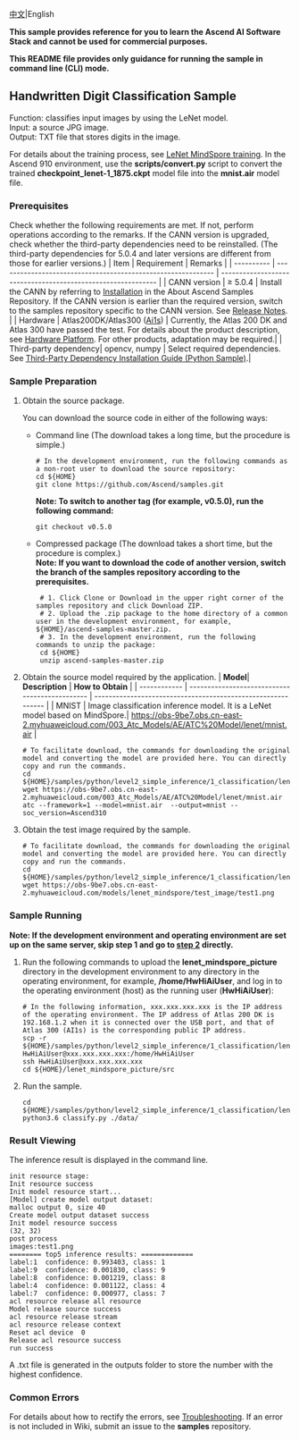 [中文](README_CN.md)|English

**This sample provides reference for you to learn the Ascend AI Software Stack and cannot be used for commercial purposes.**

**This README file provides only guidance for running the sample in command line (CLI) mode.**

## Handwritten Digit Classification Sample

Function: classifies input images by using the LeNet model.  
Input: a source JPG image.   
Output: TXT file that stores digits in the image.  

For details about the training process, see [LeNet MindSpore training](https://gitee.com/mindspore/models/blob/master/official/cv/lenet/README.md).
 In the Ascend 910 environment, use the **scripts/convert.py** script to convert the trained **checkpoint_lenet-1_1875.ckpt** model file into the **mnist.air** model file.

### Prerequisites
Check whether the following requirements are met. If not, perform operations according to the remarks. If the CANN version is upgraded, check whether the third-party dependencies need to be reinstalled. (The third-party dependencies for 5.0.4 and later versions are different from those for earlier versions.)
| Item      | Requirement                                                        | Remarks                                                        |
| ---------- | ------------------------------------------------------------ | ------------------------------------------------------------ |
| CANN version  | ≥ 5.0.4                                                    | Install the CANN by referring to [Installation](https://github.com/Ascend/samples#%E5%AE%89%E8%A3%85) in the About Ascend Samples Repository. If the CANN version is earlier than the required version, switch to the samples repository specific to the CANN version. See [Release Notes](https://github.com/Ascend/samples/blob/master/README.md). |
| Hardware  | Atlas200DK/Atlas300 ([Ai1s](https://support.huaweicloud.com/productdesc-ecs/ecs_01_0047.html#ecs_01_0047__section78423209366)) | Currently, the Atlas 200 DK and Atlas 300 have passed the test. For details about the product description, see [Hardware Platform](https://ascend.huawei.com/en/#/hardware/product). For other products, adaptation may be required.|
| Third-party dependency| opencv, numpy                                                | Select required dependencies. See [Third-Party Dependency Installation Guide (Python Sample)](https://gitee.com/ascend/samples/tree/master/python/environment).|

### Sample Preparation

1. Obtain the source package.

   You can download the source code in either of the following ways:  
    - Command line (The download takes a long time, but the procedure is simple.)
       ```    
       # In the development environment, run the following commands as a non-root user to download the source repository:   
       cd ${HOME}     
       git clone https://github.com/Ascend/samples.git
       ```
       **Note: To switch to another tag (for example, v0.5.0), run the following command:**
       ```
       git checkout v0.5.0
       ```
    - Compressed package (The download takes a short time, but the procedure is complex.)  
       **Note: If you want to download the code of another version, switch the branch of the samples repository according to the prerequisites.**  
       ``` 
        # 1. Click Clone or Download in the upper right corner of the samples repository and click Download ZIP.   
        # 2. Upload the .zip package to the home directory of a common user in the development environment, for example, ${HOME}/ascend-samples-master.zip.    
        # 3. In the development environment, run the following commands to unzip the package:    
        cd ${HOME}    
        unzip ascend-samples-master.zip
       ```

2. Obtain the source model required by the application.
    | **Model**| **Description**                                  | **How to Obtain**                                            |
    | ------------ | ---------------------------------------------- | ------------------------------------------------------------ |
    | MNIST | Image classification inference model. It is a LeNet model based on MindSpore.| https://obs-9be7.obs.cn-east-2.myhuaweicloud.com/003_Atc_Models/AE/ATC%20Model/lenet/mnist.air |
    ```
    # To facilitate download, the commands for downloading the original model and converting the model are provided here. You can directly copy and run the commands.
    cd ${HOME}/samples/python/level2_simple_inference/1_classification/lenet_mindspore_picture/model    
    wget https://obs-9be7.obs.cn-east-2.myhuaweicloud.com/003_Atc_Models/AE/ATC%20Model/lenet/mnist.air
    atc --framework=1 --model=mnist.air  --output=mnist --soc_version=Ascend310
    ```

3. Obtain the test image required by the sample.
    ```
    # To facilitate download, the commands for downloading the original model and converting the model are provided here. You can directly copy and run the commands.
    cd ${HOME}/samples/python/level2_simple_inference/1_classification/lenet_mindspore_picture/data    
    wget https://obs-9be7.obs.cn-east-2.myhuaweicloud.com/models/lenet_mindspore/test_image/test1.png
    ```

### Sample Running

**Note: If the development environment and operating environment are set up on the same server, skip step 1 and go to [step 2](#step_2) directly.**  

1. Run the following commands to upload the **lenet_mindspore_picture** directory in the development environment to any directory in the operating environment, for example, **/home/HwHiAiUser**, and log in to the operating environment (host) as the running user (**HwHiAiUser**):
    ```
    # In the following information, xxx.xxx.xxx.xxx is the IP address of the operating environment. The IP address of Atlas 200 DK is 192.168.1.2 when it is connected over the USB port, and that of Atlas 300 (AI1s) is the corresponding public IP address.
    scp -r ${HOME}/samples/python/level2_simple_inference/1_classification/lenet_mindspore_picture HwHiAiUser@xxx.xxx.xxx.xxx:/home/HwHiAiUser
    ssh HwHiAiUser@xxx.xxx.xxx.xxx
    cd ${HOME}/lenet_mindspore_picture/src    
    ```

2. Run the sample.
   ```
   cd ${HOME}/samples/python/level2_simple_inference/1_classification/lenet_mindspore_picture/src
   python3.6 classify.py ./data/
   ```

### Result Viewing

The inference result is displayed in the command line.
```
init resource stage:
Init resource success
Init model resource start...
[Model] create model output dataset:
malloc output 0, size 40
Create model output dataset success
Init model resource success
(32, 32)
post process
images:test1.png
======== top5 inference results: =============
label:1  confidence: 0.993403, class: 1
label:9  confidence: 0.001830, class: 9
label:8  confidence: 0.001219, class: 8
label:4  confidence: 0.001122, class: 4
label:7  confidence: 0.000977, class: 7
acl resource release all resource
Model release source success
acl resource release stream
acl resource release context
Reset acl device  0
Release acl resource success
run success
```
A .txt file is generated in the outputs folder to store the number with the highest confidence.

### Common Errors
For details about how to rectify the errors, see [Troubleshooting](https://github.com/Ascend/samples/wikis/%E5%B8%B8%E8%A7%81%E9%97%AE%E9%A2%98%E5%AE%9A%E4%BD%8D/%E4%BB%8B%E7%BB%8D). If an error is not included in Wiki, submit an issue to the **samples** repository.
